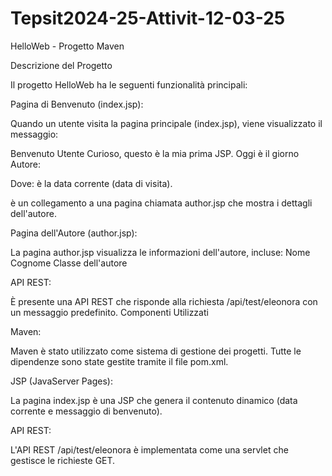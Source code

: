 # Tepsit2024-25-Attivit-12-03-25

HelloWeb - Progetto Maven

  Descrizione del Progetto
  
Il progetto HelloWeb ha le seguenti funzionalità principali:

Pagina di Benvenuto (index.jsp):

Quando un utente visita la pagina principale (index.jsp), viene visualizzato il messaggio:

Benvenuto Utente Curioso, questo è la mia prima JSP. Oggi è il giorno <data>
Autore: <link>

Dove:
<data> è la data corrente (data di visita).
<link> è un collegamento a una pagina chiamata author.jsp che mostra i dettagli dell'autore.

Pagina dell'Autore (author.jsp):

La pagina author.jsp visualizza le informazioni dell'autore, incluse:
Nome
Cognome
Classe dell'autore

API REST:

È presente una API REST che risponde alla richiesta /api/test/eleonora con un messaggio predefinito.
Componenti Utilizzati

Maven:

Maven è stato utilizzato come sistema di gestione dei progetti. Tutte le dipendenze sono state gestite tramite il file pom.xml.

JSP (JavaServer Pages):

La pagina index.jsp è una JSP che genera il contenuto dinamico (data corrente e messaggio di benvenuto).

API REST:

L'API REST /api/test/eleonora è implementata come una servlet che gestisce le richieste GET.
